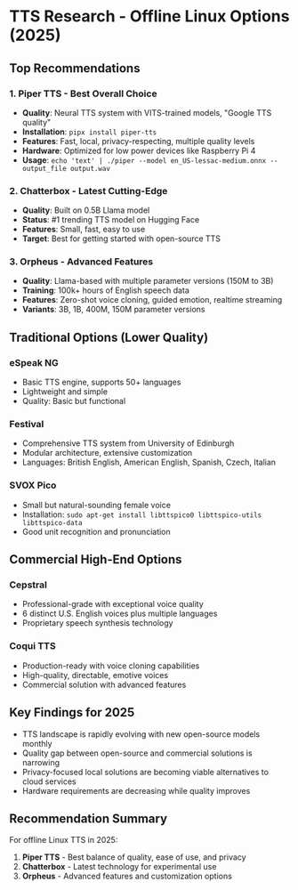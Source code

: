 # TTS Research - Offline Linux Options (2025)

## Top Recommendations

### 1. Piper TTS - Best Overall Choice
- **Quality**: Neural TTS system with VITS-trained models, "Google TTS quality"
- **Installation**: `pipx install piper-tts`
- **Features**: Fast, local, privacy-respecting, multiple quality levels
- **Hardware**: Optimized for low power devices like Raspberry Pi 4
- **Usage**: `echo 'text' | ./piper --model en_US-lessac-medium.onnx --output_file output.wav`

### 2. Chatterbox - Latest Cutting-Edge
- **Quality**: Built on 0.5B Llama model
- **Status**: #1 trending TTS model on Hugging Face
- **Features**: Small, fast, easy to use
- **Target**: Best for getting started with open-source TTS

### 3. Orpheus - Advanced Features
- **Quality**: Llama-based with multiple parameter versions (150M to 3B)
- **Training**: 100k+ hours of English speech data
- **Features**: Zero-shot voice cloning, guided emotion, realtime streaming
- **Variants**: 3B, 1B, 400M, 150M parameter versions

## Traditional Options (Lower Quality)

### eSpeak NG
- Basic TTS engine, supports 50+ languages
- Lightweight and simple
- Quality: Basic but functional

### Festival
- Comprehensive TTS system from University of Edinburgh
- Modular architecture, extensive customization
- Languages: British English, American English, Spanish, Czech, Italian

### SVOX Pico
- Small but natural-sounding female voice
- Installation: `sudo apt-get install libttspico0 libttspico-utils libttspico-data`
- Good unit recognition and pronunciation

## Commercial High-End Options

### Cepstral
- Professional-grade with exceptional voice quality
- 6 distinct U.S. English voices plus multiple languages
- Proprietary speech synthesis technology

### Coqui TTS
- Production-ready with voice cloning capabilities
- High-quality, directable, emotive voices
- Commercial solution with advanced features

## Key Findings for 2025

- TTS landscape is rapidly evolving with new open-source models monthly
- Quality gap between open-source and commercial solutions is narrowing
- Privacy-focused local solutions are becoming viable alternatives to cloud services
- Hardware requirements are decreasing while quality improves

## Recommendation Summary

For offline Linux TTS in 2025:
1. **Piper TTS** - Best balance of quality, ease of use, and privacy
2. **Chatterbox** - Latest technology for experimental use
3. **Orpheus** - Advanced features and customization options